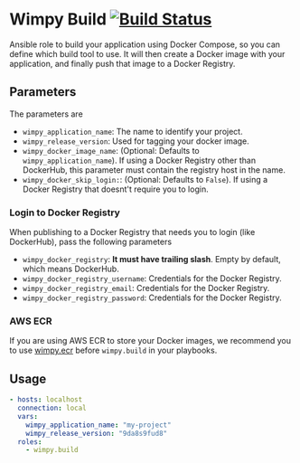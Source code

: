 # Wimpy Build [![Build Status](https://travis-ci.org/wimpy/wimpy.build.svg?branch=master)](https://travis-ci.org/wimpy/wimpy.build)
Ansible role to build your application using Docker Compose, so you can define which build tool to use.
It will then create a Docker image with your application, and finally push that image to a Docker Registry.

## Parameters
The parameters are

  - `wimpy_application_name`: The name to identify your project.
  - `wimpy_release_version`: Used for tagging your docker image.
  - `wimpy_docker_image_name`: (Optional: Defaults to `wimpy_application_name`). If using a Docker Registry other than DockerHub, this parameter must contain the registry host in the name.
  - `wimpy_docker_skip_login:`: (Optional: Defaults to `False`). If using a Docker Registry that doesnt't require you to login.

### Login to Docker Registry
When publishing to a Docker Registry that needs you to login (like DockerHub), pass the following parameters

  - `wimpy_docker_registry`: **It must have trailing slash**. Empty by default, which means DockerHub.
  - `wimpy_docker_registry_username`: Credentials for the Docker Registry.
  - `wimpy_docker_registry_email`: Credentials for the Docker Registry.
  - `wimpy_docker_registry_password`: Credentials for the Docker Registry.

### AWS ECR
If you are using AWS ECR to store your Docker images, we recommend you to use [wimpy.ecr](https://github.com/wimpy/wimpy.ecr) before `wimpy.build` in your playbooks.

## Usage

```yaml
- hosts: localhost
  connection: local
  vars:
    wimpy_application_name: "my-project"
    wimpy_release_version: "9da8s9fud8"
  roles:
    - wimpy.build

```

